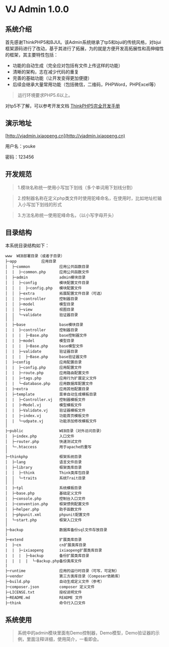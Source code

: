 VJ Admin 1.0.0
===============

## 系统介绍

首先感谢ThinkPHP5和BJUI。该Admin系统继承了tp5和bjui的传统风格，对bjui框架源码进行了改动，基于其进行了拓展，为的就是方便开发高拓展性和高伸缩性的框架，其主要特性包括：

 + 功能的自动生成（完全应对包括有文件上传这样的功能）
 + 清晰的架构，志在减少代码的重复
 + 完善的基础功能（让开发变得更加便捷）
 + 后续会继承大量常用功能（包括微信，二维码，PHPWord，PHPExcel等）

> 运行环境要求PHP5.6以上。

对tp5不了解，可以参考开发文档 [ThinkPHP5完全开发手册](http://www.kancloud.cn/manual/thinkphp5)

## 演示地址

[http://vjadmin.ixiaopeng.cn](http://vjadmin.ixiaopeng.cn)

用户名：youke

密码：123456

## 开发规范

> 1.模块名称统一使用小写加下划线（多个单词用下划线分割）

> 2.控制器名称在定义php类文件时使用驼峰命名，在使用时，比如地址栏输入小写加下划线的形式

> 3.方法名称统一使用驼峰命名，（以小写字母开头）

## 目录结构

本系统目录结构如下：
```
www  WEB部署目录（或者子目录）
├─app           应用目录
│  ├─common             应用公共函数目录
│  |  ├─common.php      应用公共函数文件
│  ├─admin              admin模块目录
│  │  ├─config          模块配置文件目录
│  │  |  ├─config.php   模块配置文件
│  │  ├─extra           拓展配置文件目录（可选）
│  │  ├─controller      控制器目录
│  │  ├─model           模型目录
│  │  ├─view            视图目录
│  │  └─validate        验证器目录
│  │
│  ├─base               base模块目录
│  |  ├─controller      控制器目录
│  |  |  ├─Base.php     base控制器文件
│  |  ├─model           模型目录
│  |  |  ├─Base.php     base模型文件
│  |  ├─validate        验证器目录
│  |  |  ├─Base.php     base验证器文件
│  ├─config             应用配置目录
│  |  ├─config.php      应用配置文件
│  |  ├─route.php       应用路由配置文件
│  |  ├─tags.php        应用行为扩展定义文件
│  |  └─database.php    应用数据库配置文件
│  ├─extra              应用其他配置目录
│  ├─template           菜单自动生成模板目录
│  |  ├─Controller.vj   控制器模板文件
│  |  ├─Model.vj        模型模板文件
│  |  ├─Validate.vj     验证器模板文件
│  |  ├─index.vj        功能首页模板文件
│  |  └─udpate.vj       功能添加修改模板文件
│
├─public                WEB目录（对外访问目录）
│  ├─index.php          入口文件
│  ├─router.php         快速测试文件
│  └─.htaccess          用于apache的重写
│
├─thinkphp              框架系统目录
│  ├─lang               语言文件目录
│  ├─library            框架类库目录
│  │  ├─think           Think类库包目录
│  │  └─traits          系统Trait目录
│  │
│  ├─tpl                系统模板目录
│  ├─base.php           基础定义文件
│  ├─console.php        控制台入口文件
│  ├─convention.php     框架惯例配置文件
│  ├─helper.php         助手函数文件
│  ├─phpunit.xml        phpunit配置文件
│  └─start.php          框架入口文件
│
├─backup                数据库备份sql文件存放目录
|
├─extend                扩展类库目录
|  ├─cn                 cn扩展类库目录
|  |  ├─ixiaopeng       ixiaopeng扩展类库目录
|  |  |  ├─backup       备份扩展类库目录
|  |  |  |  └─Backup.php备份类库文件
|
├─runtime               应用的运行时目录（可写，可定制）
├─vendor                第三方类库目录（Composer依赖库）
├─build.php             自动生成定义文件（参考）
├─composer.json         composer 定义文件
├─LICENSE.txt           授权说明文件
├─README.md             README 文件
├─think                 命令行入口文件
```

## 系统使用

> 系统中的admin模块里面有Demo控制器，Demo模型，Demo验证器的示例，里面注释详细，使用简介，一看即会。

